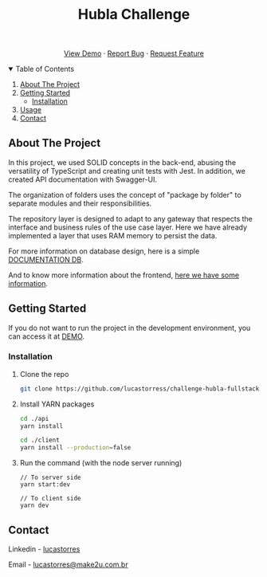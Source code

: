 <!-- PROJECT -->
<br />
<p align="center">

  <h1 align="center">Hubla Challenge</h3>

  <p align="center">
    <br />
    <br />
    <a href="https://hubla-challenge.make2u.com.br/">View Demo</a>
    ·
    <a href="https://github.com/lucastorress/challenge-hubla-fullstack/issues">Report Bug</a>
    ·
    <a href="https://github.com/lucastorress/challenge-hubla-fullstack/issues">Request Feature</a>
  </p>
</p>

<!-- TABLE OF CONTENTS -->
<details open="open">
  <summary>Table of Contents</summary>
  <ol>
    <li>
      <a href="#about-the-project">About The Project</a>
    </li>
    <li>
      <a href="#getting-started">Getting Started</a>
      <ul>
        <li><a href="#installation">Installation</a></li>
      </ul>
    </li>
    <li><a href="#usage">Usage</a></li>
    <li><a href="#contact">Contact</a></li>
  </ol>
</details>

<!-- ABOUT THE PROJECT -->

## About The Project

<p>In this project, we used SOLID concepts in the back-end, abusing the versatility of TypeScript and creating unit tests with Jest. In addition, we created API documentation with Swagger-UI.</p>

<p>The organization of folders uses the concept of "package by folder" to separate modules and their responsibilities.</p>

<p>The repository layer is designed to adapt to any gateway that respects the interface and business rules of the use case layer. Here we have already implemented a layer that uses RAM memory to persist the data.</p>

For more information on database design, here is a simple [DOCUMENTATION DB](docs/README-DB.md).

And to know more information about the frontend, [here we have some information](client/README.md).

<!-- GETTING STARTED -->

## Getting Started

If you do not want to run the project in the development environment, you can access it at [DEMO](https://hubla-challenge.make2u.com.br/).

### Installation

1. Clone the repo
   ```sh
   git clone https://github.com/lucastorress/challenge-hubla-fullstack.git
   ```
2. Install YARN packages

   ```sh
   cd ./api
   yarn install

   cd ./client
   yarn install --production=false
   ```

3. Run the command (with the node server running)

   ```JS
   // To server side
   yarn start:dev

   // To client side
   yarn dev
   ```

##

<!-- CONTACT -->

## Contact

Linkedin - [lucastorres](https://linkedin.com/in/lucastorres)

Email - [lucastorres@make2u.com.br](mailto:lucastorres@make2u.com.br)
